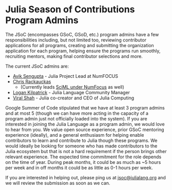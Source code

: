 # Julia Season of Contributions Program Admins

The JSoC (encompasses GSoC, GSoD, etc.) program admins have a few responsibilities including, but not limited too, reviewing contributor applications for all programs, creating and submitting the organization application for each program, helping ensure the programs run smoothly, recruiting mentors, making final contributor selections and more. 

The current JSoC admins are: 
- [Avik Sengupta](https://twitter.com/aviksengupta) - Julia Project Lead at NumFOCUS
- [Chris Rackauckas](https://twitter.com/ChrisRackauckas)
    - (Currently leads [SciML under NumFocus](https://sciml.ai/dev/#google_summer_of_code) as well)
- [Logan Kilpatrick](https://twitter.com/OfficialLoganK) - Julia Language Community Manager
- [Viral Shah](https://twitter.com/Viral_B_Shah) - Julia co-creator and CEO of Julia Computing
	
Google Summer of Code stipulated that we have at least 3 program admins and at most 5 (though we can have more acting in the capacity of a program admin just not officially loaded into the system). If you are interested in joining the Julia Language as a program admin, we would love to hear from you. We value open source experience, prior GSoC mentoring experience (ideally), and a general enthusiasm for helping enable contributors to learn and contribute to Julia though these programs. We would ideally be looking for someone who has made contributors to the Julia ecosystem but that is not a hard requirement if the person brings other relevant experience. The expected time commitment for the role depends on the time of year. During peak months, it could be as much as ~5 hours per week and in off months it could be as little as 0-1 hours per week.

If you are interested in helping out, please ping us at [jsoc@julialang.org](mailto:jsoc@julialang.org) and we will review the submission as soon as we can. 
